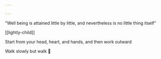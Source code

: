 ```yaml
---

---
```


"Well being is attained little by little, and nevertheless is no little thing itself"  

[[lightly-child]]

Start from your head, heart, and hands, and then work outward 

Walk slowly but walk 🐢

